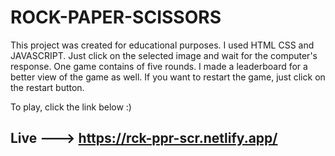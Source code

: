 # ROCK-PAPER-SCISSORS

This project was created for educational purposes. I used HTML CSS and JAVASCRIPT.
Just click on the selected image and wait for the computer's response. One game contains of five rounds.
I made a leaderboard for a better view of the game as well. If you want to restart the game, just click on the restart button.

To play, click the link below :) 
 
## Live ---> https://rck-ppr-scr.netlify.app/

